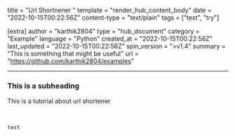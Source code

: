 title = "Url Shortnener "
template = "render_hub_content_body"
date = "2022-10-15T00:22:56Z"
content-type = "text/plain"
tags = ["test", "try"]

[extra]
author = "karthik2804"
type = "hub_document"
category = "Example"
language = "Python"
created_at = "2022-10-15T00:22:56Z"
last_updated = "2022-10-15T00:22:56Z"
spin_version = ">v1.4"
summary = "This is something that might be useful"
url = "https://github.com/karthik2804/examples"

---

### This is a subheading

This is a tutorial about url shortener

<br>

```
test
```
